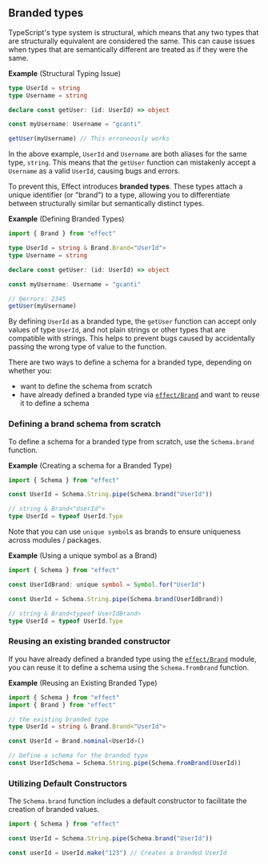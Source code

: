 ## Branded types

TypeScript's type system is structural, which means that any two types that are structurally equivalent are considered the same.
This can cause issues when types that are semantically different are treated as if they were the same.

**Example** (Structural Typing Issue)

```ts twoslash
type UserId = string
type Username = string

declare const getUser: (id: UserId) => object

const myUsername: Username = "gcanti"

getUser(myUsername) // This erroneously works
```

In the above example, `UserId` and `Username` are both aliases for the same type, `string`. This means that the `getUser` function can mistakenly accept a `Username` as a valid `UserId`, causing bugs and errors.

To prevent this, Effect introduces **branded types**. These types attach a unique identifier (or "brand") to a type, allowing you to differentiate between structurally similar but semantically distinct types.

**Example** (Defining Branded Types)

```ts twoslash
import { Brand } from "effect"

type UserId = string & Brand.Brand<"UserId">
type Username = string

declare const getUser: (id: UserId) => object

const myUsername: Username = "gcanti"

// @errors: 2345
getUser(myUsername)
```

By defining `UserId` as a branded type, the `getUser` function can accept only values of type `UserId`, and not plain strings or other types that are compatible with strings. This helps to prevent bugs caused by accidentally passing the wrong type of value to the function.

There are two ways to define a schema for a branded type, depending on whether you:

- want to define the schema from scratch
- have already defined a branded type via [`effect/Brand`](/docs/code-style/branded-types/) and want to reuse it to define a schema

### Defining a brand schema from scratch

To define a schema for a branded type from scratch, use the `Schema.brand` function.

**Example** (Creating a schema for a Branded Type)

```ts twoslash
import { Schema } from "effect"

const UserId = Schema.String.pipe(Schema.brand("UserId"))

// string & Brand<"UserId">
type UserId = typeof UserId.Type
```

Note that you can use `unique symbol`s as brands to ensure uniqueness across modules / packages.

**Example** (Using a unique symbol as a Brand)

```ts twoslash
import { Schema } from "effect"

const UserIdBrand: unique symbol = Symbol.for("UserId")

const UserId = Schema.String.pipe(Schema.brand(UserIdBrand))

// string & Brand<typeof UserIdBrand>
type UserId = typeof UserId.Type
```

### Reusing an existing branded constructor

If you have already defined a branded type using the [`effect/Brand`](/docs/code-style/branded-types/) module, you can reuse it to define a schema using the `Schema.fromBrand` function.

**Example** (Reusing an Existing Branded Type)

```ts twoslash
import { Schema } from "effect"
import { Brand } from "effect"

// the existing branded type
type UserId = string & Brand.Brand<"UserId">

const UserId = Brand.nominal<UserId>()

// Define a schema for the branded type
const UserIdSchema = Schema.String.pipe(Schema.fromBrand(UserId))
```

### Utilizing Default Constructors

The `Schema.brand` function includes a default constructor to facilitate the creation of branded values.

```ts twoslash
import { Schema } from "effect"

const UserId = Schema.String.pipe(Schema.brand("UserId"))

const userId = UserId.make("123") // Creates a branded UserId
```
